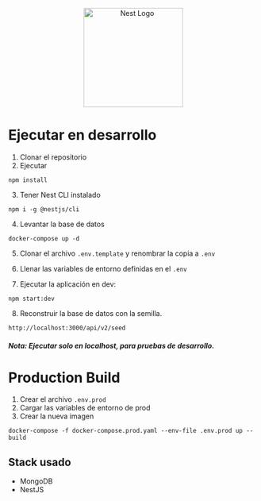 <p align="center">
  <a href="http://nestjs.com/" target="blank"><img src="https://nestjs.com/img/logo-small.svg" width="200" alt="Nest Logo" /></a>
</p>

# Ejecutar en desarrollo

1. Clonar el repositorio
2. Ejecutar

```
npm install
```

3. Tener Nest CLI instalado

```
npm i -g @nestjs/cli 
```

4. Levantar la base de datos
```
docker-compose up -d
```

5. Clonar el archivo ```.env.template``` y renombrar la copia a ```.env```

6. Llenar las variables de entorno definidas en el ```.env```

7. Ejecutar la aplicación en dev:
```
npm start:dev
```

8. Reconstruir la base de datos con la semilla.
```
http://localhost:3000/api/v2/seed
```
##### Nota: Ejecutar solo en localhost, para pruebas de desarrollo.


# Production Build
1. Crear el archivo ```.env.prod```
2. Cargar las variables de entorno de prod
3. Crear la nueva imagen
```
docker-compose -f docker-compose.prod.yaml --env-file .env.prod up --build
```

## Stack usado

* MongoDB
* NestJS